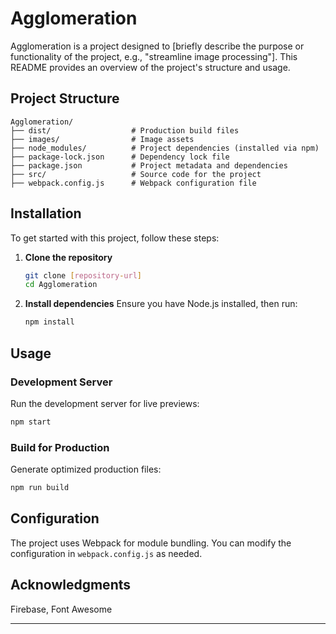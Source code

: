 # Agglomeration

Agglomeration is a project designed to [briefly describe the purpose or functionality of the project, e.g., "streamline image processing"]. This README provides an overview of the project's structure and usage.

## Project Structure

```
Agglomeration/
├── dist/                  # Production build files
├── images/                # Image assets
├── node_modules/          # Project dependencies (installed via npm)
├── package-lock.json      # Dependency lock file
├── package.json           # Project metadata and dependencies
├── src/                   # Source code for the project
├── webpack.config.js      # Webpack configuration file
```

## Installation

To get started with this project, follow these steps:

1. **Clone the repository**
   ```bash
   git clone [repository-url]
   cd Agglomeration
   ```

2. **Install dependencies**
   Ensure you have Node.js installed, then run:
   ```bash
   npm install
   ```

## Usage

### Development Server
Run the development server for live previews:
```bash
npm start
```

### Build for Production
Generate optimized production files:
```bash
npm run build
```

## Configuration
The project uses Webpack for module bundling. You can modify the configuration in `webpack.config.js` as needed.

## Acknowledgments
Firebase, Font Awesome

---
